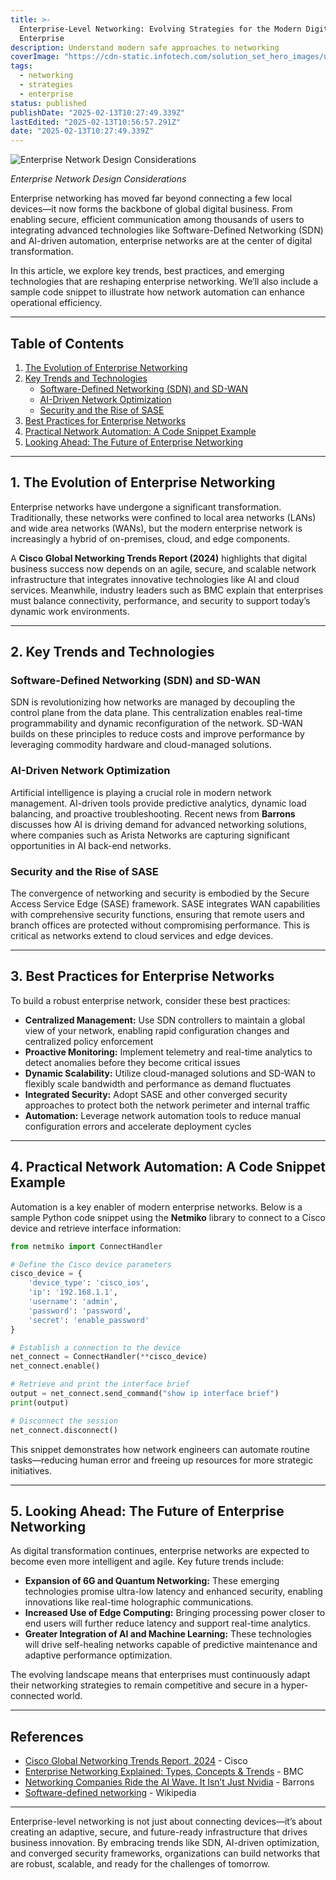 ```yaml
---
title: >-
  Enterprise-Level Networking: Evolving Strategies for the Modern Digital
  Enterprise
description: Understand modern safe approaches to networking
coverImage: "https://cdn-static.infotech.com/solution_set_hero_images/uploads/39071/9d15eced70165086d7fea7595d2302d6_big.jpg?1655843506"
tags:
  - networking
  - strategies
  - enterprise
status: published
publishDate: "2025-02-13T10:27:49.339Z"
lastEdited: "2025-02-13T10:56:57.291Z"
date: "2025-02-13T10:27:49.339Z"
---
```


![Enterprise Network Design Considerations](https://cdn-static.infotech.com/solution_set_hero_images/uploads/39071/9d15eced70165086d7fea7595d2302d6_big.jpg?1655843506)

<div class="flex justify-center mb-20">
  <span class="text-sm text-center text-white/70"><em>Enterprise Network Design Considerations</em></span>
</div>

Enterprise networking has moved far beyond connecting a few local devices—it now forms the backbone of global digital business. From enabling secure, efficient communication among thousands of users to integrating advanced technologies like Software-Defined Networking (SDN) and AI-driven automation, enterprise networks are at the center of digital transformation.

In this article, we explore key trends, best practices, and emerging technologies that are reshaping enterprise networking. We’ll also include a sample code snippet to illustrate how network automation can enhance operational efficiency.

---

## Table of Contents

1. [The Evolution of Enterprise Networking](#the-evolution-of-enterprise-networking)
2. [Key Trends and Technologies](#key-trends-and-technologies)
   - [Software-Defined Networking (SDN) and SD-WAN](#software-defined-networking-sdn-and-sd-wan)
   - [AI-Driven Network Optimization](#ai-driven-network-optimization)
   - [Security and the Rise of SASE](#security-and-the-rise-of-sase)
3. [Best Practices for Enterprise Networks](#best-practices-for-enterprise-networks)
4. [Practical Network Automation: A Code Snippet Example](#practical-network-automation-a-code-snippet-example)
5. [Looking Ahead: The Future of Enterprise Networking](#looking-ahead-the-future-of-enterprise-networking)

---

## 1. The Evolution of Enterprise Networking

Enterprise networks have undergone a significant transformation. Traditionally, these networks were confined to local area networks (LANs) and wide area networks (WANs), but the modern enterprise network is increasingly a hybrid of on-premises, cloud, and edge components.

A **Cisco Global Networking Trends Report (2024)** highlights that digital business success now depends on an agile, secure, and scalable network infrastructure that integrates innovative technologies like AI and cloud services. Meanwhile, industry leaders such as BMC explain that enterprises must balance connectivity, performance, and security to support today’s dynamic work environments.

---

## 2. Key Trends and Technologies

### Software-Defined Networking (SDN) and SD-WAN

SDN is revolutionizing how networks are managed by decoupling the control plane from the data plane. This centralization enables real-time programmability and dynamic reconfiguration of the network. SD-WAN builds on these principles to reduce costs and improve performance by leveraging commodity hardware and cloud-managed solutions.

### AI-Driven Network Optimization

Artificial intelligence is playing a crucial role in modern network management. AI-driven tools provide predictive analytics, dynamic load balancing, and proactive troubleshooting. Recent news from **Barrons** discusses how AI is driving demand for advanced networking solutions, where companies such as Arista Networks are capturing significant opportunities in AI back-end networks.

### Security and the Rise of SASE

The convergence of networking and security is embodied by the Secure Access Service Edge (SASE) framework. SASE integrates WAN capabilities with comprehensive security functions, ensuring that remote users and branch offices are protected without compromising performance. This is critical as networks extend to cloud services and edge devices.

---

## 3. Best Practices for Enterprise Networks

To build a robust enterprise network, consider these best practices:

- **Centralized Management:** Use SDN controllers to maintain a global view of your network, enabling rapid configuration changes and centralized policy enforcement
- **Proactive Monitoring:** Implement telemetry and real-time analytics to detect anomalies before they become critical issues
- **Dynamic Scalability:** Utilize cloud-managed solutions and SD-WAN to flexibly scale bandwidth and performance as demand fluctuates
- **Integrated Security:** Adopt SASE and other converged security approaches to protect both the network perimeter and internal traffic
- **Automation:** Leverage network automation tools to reduce manual configuration errors and accelerate deployment cycles

---

## 4. Practical Network Automation: A Code Snippet Example

Automation is a key enabler of modern enterprise networks. Below is a sample Python code snippet using the **Netmiko** library to connect to a Cisco device and retrieve interface information:

```python
from netmiko import ConnectHandler

# Define the Cisco device parameters
cisco_device = {
    'device_type': 'cisco_ios',
    'ip': '192.168.1.1',
    'username': 'admin',
    'password': 'password',
    'secret': 'enable_password'
}

# Establish a connection to the device
net_connect = ConnectHandler(**cisco_device)
net_connect.enable()

# Retrieve and print the interface brief
output = net_connect.send_command("show ip interface brief")
print(output)

# Disconnect the session
net_connect.disconnect()
```

This snippet demonstrates how network engineers can automate routine tasks—reducing human error and freeing up resources for more strategic initiatives.

---

## 5. Looking Ahead: The Future of Enterprise Networking

As digital transformation continues, enterprise networks are expected to become even more intelligent and agile. Key future trends include:

- **Expansion of 6G and Quantum Networking:** These emerging technologies promise ultra-low latency and enhanced security, enabling innovations like real-time holographic communications.
- **Increased Use of Edge Computing:** Bringing processing power closer to end users will further reduce latency and support real-time analytics.
- **Greater Integration of AI and Machine Learning:** These technologies will drive self-healing networks capable of predictive maintenance and adaptive performance optimization.

The evolving landscape means that enterprises must continuously adapt their networking strategies to remain competitive and secure in a hyper-connected world.

---

## References

- <a href="https://www.cisco.com/c/en/us/solutions/enterprise-networks/global-networking-trends.html" target="_blank">Cisco Global Networking Trends Report, 2024</a> - Cisco
- <a href="https://www.bmc.com/blogs/enterprise-networking/" target="_blank">Enterprise Networking Explained: Types, Concepts & Trends</a> - BMC
- <a href="https://www.barrons.com/articles/ai-networking-nvidia-cisco-broadcom-arista-bce88c76" target="_blank">Networking Companies Ride the AI Wave. It Isn’t Just Nvidia</a> - Barrons
- <a href="https://en.wikipedia.org/wiki/Software-defined_networking" target="_blank">Software-defined networking</a> - Wikipedia

---

Enterprise-level networking is not just about connecting devices—it’s about creating an adaptive, secure, and future-ready infrastructure that drives business innovation. By embracing trends like SDN, AI-driven optimization, and converged security frameworks, organizations can build networks that are robust, scalable, and ready for the challenges of tomorrow.
